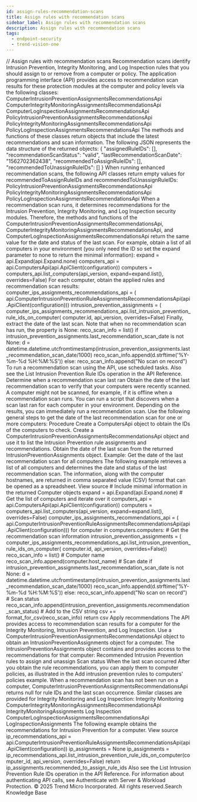```yaml
---
id: assign-rules-recommendation-scans
title: Assign rules with recommendation scans
sidebar_label: Assign rules with recommendation scans
description: Assign rules with recommendation scans
tags:
  - endpoint-security
  - trend-vision-one
---
```


/*<![CDATA[*/ $('#title').html($('meta[name=map-description]').attr('content')); /*]]>*/ Assign rules with recommendation scans Recommendation scans identify Intrusion Prevention, Integrity Monitoring, and Log Inspection rules that you should assign to or remove from a computer or policy. The application programming interface (API) provides access to recommendation scan results for these protection modules at the computer and policy levels via the following classes: ComputerIntrusionPreventionAssignmentsRecommendationsApi ComputerIntegrityMonitoringAssignmentsRecommendationsApi ComputerLogInspectionAssignmentsRecommendationsApi PolicyIntrusionPreventionAssignmentsRecommendationsApi PolicyIntegrityMonitoringAssignmentsRecommendationsApi PolicyLogInspectionAssignmentsRecommendationsApi The methods and functions of these classes return objects that include the latest recommendations and scan information. The following JSON represents the data structure of the returned objects: { "assignedRuleIDs": [], "recommendationScanStatus": "valid", "lastRecommendationScanDate": "1562702362438", "recommendedToAssignRuleIDs": [], "recommendedToUnassignRuleIDs": [] } When running enhanced recommendation scans, the following API classes return empty values for recommendedToAssignRuleIDs and recommendedToUnassignRuleIDs: PolicyIntrusionPreventionAssignmentsRecommendationsApi PolicyIntegrityMonitoringAssignmentsRecommendationsApi PolicyLogInspectionAssignmentsRecommendationsApi When a recommendation scan runs, it determines recommendations for the Intrusion Prevention, Integrity Monitoring, and Log Inspection security modules. Therefore, the methods and functions of the ComputerIntrusionPreventionAssignmentsRecommendationsApi, ComputerIntegrityMonitoringAssignmentsRecommendationsApi, and ComputerLogInspectionAssignmentsRecommendationsApi return the same value for the date and status of the last scan. For example, obtain a list of all computers in your environment (you only need the ID so set the expand parameter to none to return the minimal information): expand = api.Expand(api.Expand.none) computers_api = api.ComputersApi(api.ApiClient(configuration)) computers = computers_api.list_computers(api_version, expand=expand.list(), overrides=False) For each computer, obtain the applied rules and recommendation scan results: computer_ips_assignments_recommendations_api = ( api.ComputerIntrusionPreventionRuleAssignmentsRecommendationsApi(api.ApiClient(configuration))) intrusion_prevention_assignments = ( computer_ips_assignments_recommendations_api.list_intrusion_prevention_rule_ids_on_computer( computer.id, api_version, overrides=False) Finally, extract the date of the last scan. Note that when no recommendation scan has run, the property is None: reco_scan_info = list() if intrusion_prevention_assignments.last_recommendation_scan_date is not None: d = datetime.datetime.utcfromtimestamp(intrusion_prevention_assignments.last_recommendation_scan_date/1000) reco_scan_info.append(d.strftime('%Y-%m-%d %H:%M:%S')) else: reco_scan_info.append("No scan on record") To run a recommendation scan using the API, use scheduled tasks. Also see the List Intrusion Prevention Rule IDs operation in the API Reference. Determine when a recommendation scan last ran Obtain the date of the last recommendation scan to verify that your computers were recently scanned. A computer might not be scanned, for example, if it is offline when a recommendation scan runs. You can run a script that discovers when a scan last ran for each computer in your environment. Depending on the results, you can immediately run a recommendation scan. Use the following general steps to get the date of the last recommendation scan for one or more computers: Procedure Create a ComputersApi object to obtain the IDs of the computers to check. Create a ComputerIntrusionPreventionAssignmentsRecommendationsApi object and use it to list the Intrusion Prevention rule assignments and recommendations. Obtain the date of the last scan from the returned IntrusionPreventionAssignments object. Example: Get the date of the last recommendation scan for all computers The following example retrieves a list of all computers and determines the date and status of the last recommendation scan. The information, along with the computer hostnames, are returned in comma separated value (CSV) format that can be opened as a spreadsheet. View source # Include minimal information in the returned Computer objects expand = api.Expand(api.Expand.none) # Get the list of computers and iterate over it computers_api = api.ComputersApi(api.ApiClient(configuration)) computers = computers_api.list_computers(api_version, expand=expand.list(), overrides=False) computer_ips_assignments_recommendations_api = ( api.ComputerIntrusionPreventionRuleAssignmentsRecommendationsApi(api.ApiClient(configuration))) for computer in computers.computers: # Get the recommendation scan information intrusion_prevention_assignments = ( computer_ips_assignments_recommendations_api.list_intrusion_prevention_rule_ids_on_computer( computer.id, api_version, overrides=False)) reco_scan_info = list() # Computer name reco_scan_info.append(computer.host_name) # Scan date if intrusion_prevention_assignments.last_recommendation_scan_date is not None: d = datetime.datetime.utcfromtimestamp(intrusion_prevention_assignments.last_recommendation_scan_date/1000) reco_scan_info.append(d.strftime('%Y-%m-%d %H:%M:%S')) else: reco_scan_info.append("No scan on record") # Scan status reco_scan_info.append(intrusion_prevention_assignments.recommendation_scan_status) # Add to the CSV string csv += format_for_csv(reco_scan_info) return csv Apply recommendations The API provides access to recommendation scan results for a computer for the Integrity Monitoring, Intrusion Prevention, and Log Inspection. Use a ComputerIntrusionPreventionAssignmentsRecommendationsApi object to obtain an IntrusionPreventionAssignments object for a computer. The IntrusionPreventionAssignments object contains and provides access to the recommendations for that computer: Recommended Intrusion Prevention rules to assign and unassign Scan status When the last scan occurred After you obtain the rule recommendations, you can apply them to computer policies, as illustrated in the Add intrusion prevention rules to computers' policies example. When a recommendation scan has not been run on a computer, ComputerIntrusionPreventionAssignmentsRecommendationsApi returns null for rule IDs and the last scan occurrence. Similar classes are provided for Integrity Monitoring and Log Inspection: Integrity Monitoring ComputerIntegrityMonitoringAssignmentsRecommendationsApi IntegrityMonitoringAssignments Log Inspection ComputerLogInspectionAssignmentsRecommendationsApi LogInspectionAssignments The following example obtains the recommendations for Intrusion Prevention for a computer. View source ip_recommendations_api = api.ComputerIntrusionPreventionRuleAssignmentsRecommendationsApi(api.ApiClient(configuration)) ip_assignments = None ip_assignments = ip_recommendations_api.list_intrusion_prevention_rule_ids_on_computer(computer_id, api_version, overrides=False) return ip_assignments.recommended_to_assign_rule_ids Also see the List Intrusion Prevention Rule IDs operation in the API Reference. For information about authenticating API calls, see Authenticate with Server & Workload Protection. © 2025 Trend Micro Incorporated. All rights reserved.Search Knowledge Base